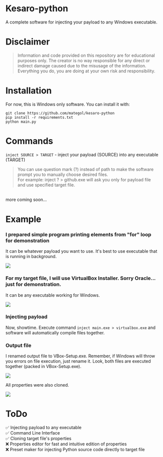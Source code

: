 # Kesaro-python
A complete software for injecting your payload to any Windows executable.

# Disclaimer
> Information and code provided on this repository are for educational purposes only. The creator is no way responsible for any direct or indirect damage caused due to the misusage of the information. Everything you do, you are doing at your own risk and responsibility.

# Installation
For now, this is Windows only software. You can install it with:
```
git clone https://github.com/mategol/kesaro-python
pip install -r requirements.txt
python main.py
```

# Commands
`inject SOURCE > TARGET` - inject your payload (SOURCE) into any executable (TARGET)<br />
> You can use question mark (?) instead of path to make the software prompt you to manually choose desired files.<br />
> For example: inject ? > github.exe  will ask you only for payload file and use specified target file.

<br />
more coming soon...

# Example
### I prepared simple program printing elements from "for" loop for demonstration
It can be whatever payload you want to use. It's best to use executable that is running in background.

<img src="https://user-images.githubusercontent.com/44233157/175880994-af80b20a-bae4-4098-8fed-95e79ff958b7.gif" />

### For my target file, I will use VirtualBox Installer. Sorry Oracle... just for demonstration.
It can be any executable working for Windows.

<img src="https://user-images.githubusercontent.com/44233157/175882173-adf18d54-2422-4009-b823-7e45662ba62f.gif" />

### Injecting payload
Now, showtime. Execute command `inject main.exe > virtualbox.exe` and software will automatically compile files together.

### Output file
I renamed output file to VBox-Setup.exe. Remember, if Windows will throw you errors on file execution, just rename it. Look, both files are executed together (packed in VBox-Setup.exe).

<img src="https://user-images.githubusercontent.com/44233157/175884323-39a8f440-596c-4e99-887c-65b4716efc0d.gif" />

All properties were also cloned.

<img src="https://user-images.githubusercontent.com/44233157/175885091-6985fe6f-06e4-41a4-b267-f0ca30f9364b.JPG" />

# ToDo
✅ Injecting payload to any executable<br />
✅ Command Line Interface<br />
✅ Cloning target file's properties<br />
❌ Properties editor for fast and intuitive edition of properties<br />
❌ Preset maker for injecting Python source code directly to target file
